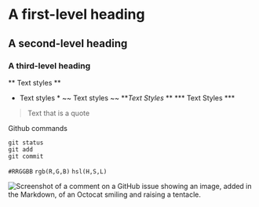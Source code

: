 # A first-level heading
## A second-level heading
### A third-level heading

** Text styles **
* Text styles *
~~ Text styles ~~
**_Text Styles_ **
*** Text Styles ***
<Textstyle>
<Textstyle>

> Text that is a quote

Github commands
```
git status
git add
git commit
```

`#RRGGBB`
`rgb(R,G,B)`
`hsl(H,S,L)`

![Screenshot of a comment on a GitHub issue showing an image, added in the Markdown, of an Octocat smiling and raising a tentacle.](https://myoctocat.com/assets/images/base-octocat.svg)

